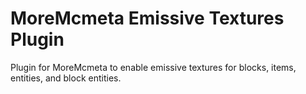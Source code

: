 # MoreMcmeta Emissive Textures Plugin

Plugin for MoreMcmeta to enable emissive textures for blocks, items, entities, and block entities.
